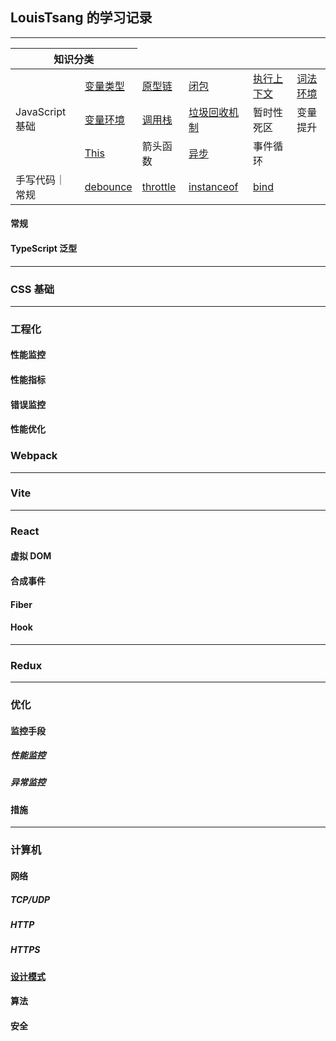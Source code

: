 <link href="./style.css" rel="stylesheet" />

## LouisTsang 的学习记录

---

<table>
    <thead>
        <tr>
            <th colspan="2">知识分类</th>
        </tr>
    </thead>
    <tbody>
        <tr>
            <td rowspan="3">JavaScript基础</td>
            <td><a href="/lib/JavaScript基础/变量类型">变量类型</a></td>
            <td><a href="/lib/JavaScript基础/原型链">原型链</a></td>
            <td><a href="/lib/JavaScript基础/闭包">闭包</a></td>
            <td><a href="/lib/JavaScript基础/执行上下文">执行上下文</a></td>
            <td><a href="/lib/JavaScript基础/词法环境">词法环境</a></td>
        </tr>
        <tr>
            <td><a href="/lib/JavaScript基础/变量环境">变量环境</a></td>
            <td><a href="/lib/JavaScript基础/调用栈">调用栈</a></td>
            <td><a href="/lib/JavaScript基础/垃圾回收机制">垃圾回收机制</a></td>
            <td>暂时性死区</td>
            <td>变量提升</td>
        </tr>
        <tr>
            <td><a href="/lib/JavaScript基础/This">This</a></td>
            <td>箭头函数</td>
            <td><a href="/lib/JavaScript基础/异步">异步</a></td>
            <td>事件循环</td>
        </tr>
        <tr>
            <td>手写代码｜常规</td>
            <td><a href="/lib/手写代码/常规/debounce">debounce</a></td>
            <td><a href="/lib/手写代码/常规/throttle">throttle</a></td>
            <td><a href="/lib/手写代码/常规/instanceof">instanceof</a></td>
            <td><a href="/lib/手写代码/常规/bind">bind</a></td>
        </tr>
    </tbody>
</table>

#### 常规

#### TypeScript 泛型

---

### CSS 基础

---

### 工程化

#### 性能监控

#### 性能指标

#### 错误监控

#### 性能优化

### Webpack

---

### Vite

---

### React

#### 虚拟 DOM

#### 合成事件

#### Fiber

#### Hook

---

### Redux

---

### 优化

#### 监控手段

##### 性能监控

##### 异常监控

#### 措施

---

### 计算机

#### 网络

##### TCP/UDP

##### HTTP

##### HTTPS

#### [设计模式](/lib/设计模式)

#### 算法

#### 安全
